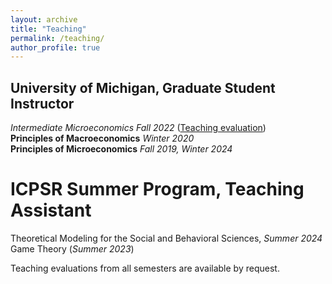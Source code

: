 ```yaml
---
layout: archive
title: "Teaching"
permalink: /teaching/
author_profile: true
---
```


## University of Michigan, Graduate Student Instructor

*Intermediate Microeconomics* _Fall 2022_ ([Teaching evaluation][teaching_evaluation]) <br>
**Principles of Macroeconomics** _Winter 2020_<br>
**Principles of Microeconomics** _Fall 2019, Winter 2024_<br>



# ICPSR Summer Program, Teaching Assistant

Theoretical Modeling for the Social and Behavioral Sciences, _Summer 2024_<br>
Game Theory (_Summer 2023_) <br>


Teaching evaluations from all semesters are available by request.

[teaching_evaluation]: ../files/palvolgyi_teaching_eval_intermediate_micro.pdf